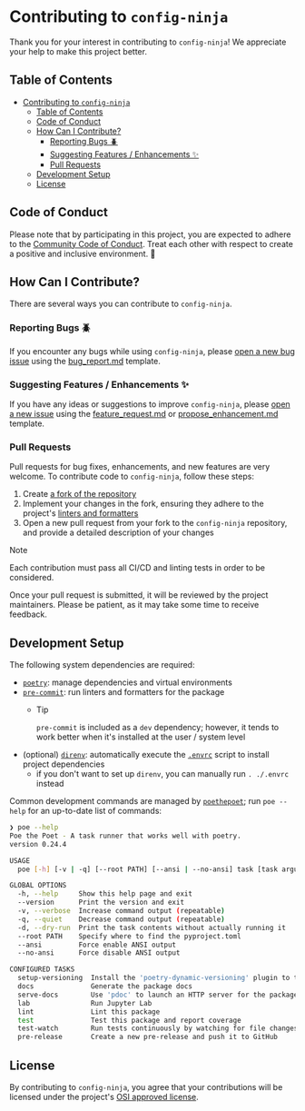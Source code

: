 # Contributing to `config-ninja`

Thank you for your interest in contributing to `config-ninja`! We appreciate your help to make this project better.

## Table of Contents

- [Contributing to `config-ninja`](#contributing-to-config-ninja)
  - [Table of Contents](#table-of-contents)
  - [Code of Conduct](#code-of-conduct)
  - [How Can I Contribute?](#how-can-i-contribute)
    - [Reporting Bugs 🪲](#reporting-bugs-)
    - [Suggesting Features / Enhancements ✨](#suggesting-features--enhancements-)
    - [Pull Requests](#pull-requests)
  - [Development Setup](#development-setup)
  - [License](#license)

## Code of Conduct

Please note that by participating in this project, you are expected to adhere to the [Community Code of Conduct](https://about.gitlab.com/community/contribute/code-of-conduct/). Treat each other with respect to create a positive and inclusive environment. 🥳

## How Can I Contribute?

There are several ways you can contribute to `config-ninja`.

### Reporting Bugs 🪲

If you encounter any bugs while using `config-ninja`, please [open a new bug issue] using the [bug_report.md] template.

[open a new bug issue]: https://github.com/bryant-finney/config-ninja/issues/new?assignees=&labels=bug&projects=&template=bug_report.md&title=bug%3A+...
[bug_report.md]: .github/ISSUE_TEMPLATE/bug_report.md

### Suggesting Features / Enhancements ✨

If you have any ideas or suggestions to improve `config-ninja`, please [open a new issue] using the [feature_request.md] or [propose_enhancement.md] template.

[open a new issue]: https://github.com/bryant-finney/config-ninja/issues/new/choose
[feature_request.md]: .github/ISSUE_TEMPLATE/feature_request.md
[propose_enhancement.md]: .github/ISSUE_TEMPLATE/propose_enhancement.md

### Pull Requests

Pull requests for bug fixes, enhancements, and new features are very welcome. To contribute code to `config-ninja`, follow these steps:

1. Create [a fork of the repository](https://github.com/bryant-finney/config-ninja/fork)
2. Implement your changes in the fork, ensuring they adhere to the project's [linters and formatters](.pre-commit-config.yaml)
3. Open a new pull request from your fork to the `config-ninja` repository, and provide a detailed
   description of your changes

> [!NOTE]
>
> Each contribution must pass all CI/CD and linting tests in order to be considered.

Once your pull request is submitted, it will be reviewed by the project maintainers. Please be patient, as it may take some time to receive feedback.

## Development Setup

The following system dependencies are required:

- [`poetry`](https://python-poetry.org/docs/#installation): manage dependencies and virtual environments
- [`pre-commit`](https://pre-commit.com/#install): run linters and formatters for the package
  - > [!TIP]
    >
    > `pre-commit` is included as a `dev` dependency; however, it tends to work better when it's installed at the user / system level
- (optional) [`direnv`](https://direnv.net/docs/installation.html): automatically execute the [`.envrc`](./.envrc) script to install project dependencies
  - if you don't want to set up `direnv`, you can manually run `. ./.envrc` instead

Common development commands are managed by [`poethepoet`](https://github.com/nat-n/poethepoet); run `poe --help` for an up-to-date list of commands:

```sh
❯ poe --help
Poe the Poet - A task runner that works well with poetry.
version 0.24.4

USAGE
  poe [-h] [-v | -q] [--root PATH] [--ansi | --no-ansi] task [task arguments]

GLOBAL OPTIONS
  -h, --help     Show this help page and exit
  --version      Print the version and exit
  -v, --verbose  Increase command output (repeatable)
  -q, --quiet    Decrease command output (repeatable)
  -d, --dry-run  Print the task contents without actually running it
  --root PATH    Specify where to find the pyproject.toml
  --ansi         Force enable ANSI output
  --no-ansi      Force disable ANSI output

CONFIGURED TASKS
  setup-versioning  Install the 'poetry-dynamic-versioning' plugin to the local 'poetry' installation
  docs              Generate the package docs
  serve-docs        Use 'pdoc' to launch an HTTP server for the package docs
  lab               Run Jupyter Lab
  lint              Lint this package
  test              Test this package and report coverage
  test-watch        Run tests continuously by watching for file changes
  pre-release       Create a new pre-release and push it to GitHub
```

## License

By contributing to `config-ninja`, you agree that your contributions will be licensed under the project's [OSI approved license](LICENSE).
